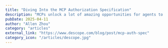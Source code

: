 ```yaml
---
title: "Diving Into the MCP Authorization Specification"
description: "MCPs unlock a lot of amazing opportunities for agents to interact with services and APIs. The Authorization component of MCPs is a key piece of this puzzle."
pubDate: 2025-04-11
author: "Allen Zhou"
category: "articles"
external_link: "https://www.descope.com/blog/post/mcp-auth-spec"
category_icon: "/articles/descope.jpg"
---
```


